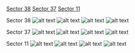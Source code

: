 [Sector 38](#sector38)
[Sector 37](#sector37)
[Sector 11](#sector11)

<a name = "sector38"></a>
Sector 38
![alt text](/images/WASP-172_Sector_38/WASP-172_Sector_38_a_TimeSeries.png)
![alt text](/images/WASP-172_Sector_38/WASP-172_Sector_38_b_FoldedLightCurve.png)
![alt text](/images/WASP-172_Sector_38/WASP-172_Sector_38_b_IndividualTransitsWithFit.png)
![alt text](/images/WASP-172_Sector_38/WASP-172_Sector_38_c_TimingResiduals.png)

<a name = "sector37"></a>
Sector 37
![alt text](/images/WASP-172_Sector_37/WASP-172_Sector_37_a_TimeSeries.png)
![alt text](/images/WASP-172_Sector_37/WASP-172_Sector_37_b_FoldedLightCurve.png)
![alt text](/images/WASP-172_Sector_37/WASP-172_Sector_37_b_IndividualTransitsWithFit.png)
![alt text](/images/WASP-172_Sector_37/WASP-172_Sector_37_c_TimingResiduals.png)

<a name = "sector11"></a>
Sector 11
![alt text](/images/WASP-172_Sector_11/WASP-172_Sector_11_a_TimeSeries.png)
![alt text](/images/WASP-172_Sector_11/WASP-172_Sector_11_b_FoldedLightCurve.png)
![alt text](/images/WASP-172_Sector_11/WASP-172_Sector_11_b_IndividualTransitsWithFit.png)
![alt text](/images/WASP-172_Sector_11/WASP-172_Sector_11_c_TimingResiduals.png)

